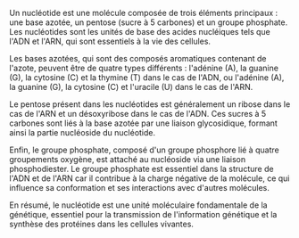Un nucléotide est une molécule composée de trois éléments principaux : une base azotée, un pentose (sucre à 5 carbones) et un groupe phosphate. Les nucléotides sont les unités de base des acides nucléiques tels que l'ADN et l'ARN, qui sont essentiels à la vie des cellules. 

Les bases azotées, qui sont des composés aromatiques contenant de l'azote, peuvent être de quatre types différents : l'adénine (A), la guanine (G), la cytosine (C) et la thymine (T) dans le cas de l'ADN, ou l'adénine (A), la guanine (G), la cytosine (C) et l'uracile (U) dans le cas de l'ARN. 

Le pentose présent dans les nucléotides est généralement un ribose dans le cas de l'ARN et un désoxyribose dans le cas de l'ADN. Ces sucres à 5 carbones sont liés à la base azotée par une liaison glycosidique, formant ainsi la partie nucléoside du nucléotide.

Enfin, le groupe phosphate, composé d'un groupe phosphore lié à quatre groupements oxygène, est attaché au nucléoside via une liaison phosphodiester. Le groupe phosphate est essentiel dans la structure de l'ADN et de l'ARN car il contribue à la charge négative de la molécule, ce qui influence sa conformation et ses interactions avec d'autres molécules.

En résumé, le nucléotide est une unité moléculaire fondamentale de la génétique, essentiel pour la transmission de l'information génétique et la synthèse des protéines dans les cellules vivantes.